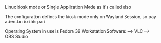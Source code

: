 Linux kiosk mode or Single Application Mode as it's called also 

The configuration defines the kiosk mode only on Wayland Session, so pay attention to this part

Operating System in use is Fedora 39 Workstation
  Software:
      --> VLC 
      --> OBS Studio
